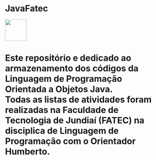 # JavaFatec

<div class="box">
    <img src="http://www.fatecjd.edu.br/pec/images/fatec-logo-completo.png" height="70"/>
</div>

<h1> Este repositório e dedicado ao armazenamento dos códigos da Linguagem de Programação Orientada a Objetos Java.

<br>
Todas as listas de atividades foram realizadas na Faculdade de Tecnologia de Jundiaí (FATEC) na disciplica de Linguagem de Programação com o Orientador Humberto. </h1>
